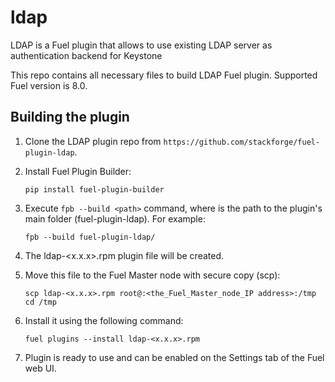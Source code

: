 ldap
============

LDAP is a Fuel plugin that allows to use existing LDAP server
as authentication backend for Keystone

This repo contains all necessary files to build LDAP Fuel plugin.
Supported Fuel version is 8.0.

Building the plugin
-------------------

1. Clone the LDAP plugin repo from `https://github.com/stackforge/fuel-plugin-ldap`.
2. Install Fuel Plugin Builder:

    ``pip install fuel-plugin-builder``

3. Execute ``fpb --build <path>`` command, where <path> is the path to the plugin's main
   folder (fuel-plugin-ldap). For example:

   ``fpb --build fuel-plugin-ldap/``

4. The ldap-<x.x.x>.rpm plugin file will be created.

5. Move this file to the Fuel Master node with secure copy (scp):

    ``scp ldap-<x.x.x>.rpm root@:<the_Fuel_Master_node_IP address>:/tmp``
   ``cd /tmp``

6. Install it using the following command:

    ``fuel plugins --install ldap-<x.x.x>.rpm``

6. Plugin is ready to use and can be enabled on the Settings tab of the Fuel web UI.
